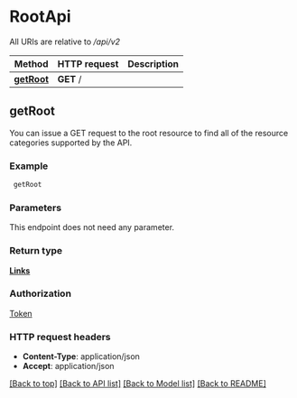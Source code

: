 # RootApi

All URIs are relative to */api/v2*

Method | HTTP request | Description
------------- | ------------- | -------------
[**getRoot**](RootApi.md#getRoot) | **GET** / | 


## **getRoot**



You can issue a GET request to the root resource to find all of the resource categories supported by the API.

### Example
```bash
 getRoot
```

### Parameters
This endpoint does not need any parameter.

### Return type

[**Links**](Links.md)

### Authorization

[Token](../README.md#Token)

### HTTP request headers

 - **Content-Type**: application/json
 - **Accept**: application/json

[[Back to top]](#) [[Back to API list]](../README.md#documentation-for-api-endpoints) [[Back to Model list]](../README.md#documentation-for-models) [[Back to README]](../README.md)

